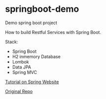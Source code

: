 # springboot-demo
Demo spring boot project

How to build Restful Services with Spring Boot.

Stack:
* Spring Boot
* H2 inmemory Database
* Lombok
* Data JPA
* Spring MVC

[Tutorial on Spring Website](https://spring.io/guides/tutorials/rest/)

[Original Repo](https://github.com/spring-guides/tut-rest)


